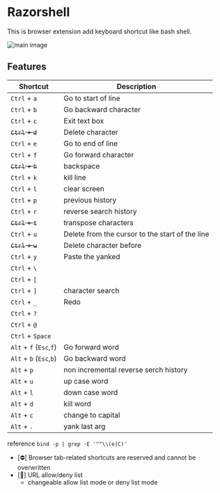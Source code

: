 # Razorshell

This is browser extension add keyboard shortcut like bash shell.

![main image](./images/razorshell.svg)

## Features

<!-- markdownlint-disable md013 -->

| Shortcut                | Description                                     |
| ----------------------- | ----------------------------------------------- |
| `Ctrl` + `a`            | Go to start of line                             |
| `Ctrl` + `b`            | Go backward character                           |
| `Ctrl` + `c`            | Exit text box                                   |
| ~~`Ctrl` + `d`~~        | Delete character                                |
| `Ctrl` + `e`            | Go to end of line                               |
| `Ctrl` + `f`            | Go forward character                            |
| ~~`Ctrl` + `h`~~        | backspace                                       |
| `Ctrl` + `k`            | kill line                                       |
| `Ctrl` + `l`            | clear screen                                    |
| `Ctrl` + `p`            | previous history                                |
| `Ctrl` + `r`            | reverse search history                          |
| ~~`Ctrl` + `t`~~        | transpose characters                            |
| `Ctrl` + `u`            | Delete from the cursor to the start of the line |
| ~~`Ctrl` + `w`~~        | Delete character before                         |
| `Ctrl` + `y`            | Paste the yanked                                |
| `Ctrl` + `\`            |                                                 |
| `Ctrl` + `[`            |                                                 |
| `Ctrl` + `]`            | character search                                |
| `Ctrl` + `_`            | Redo                                            |
| `Ctrl` + `?`            |                                                 |
| `Ctrl` + `@`            |                                                 |
| `Ctrl` + `Space`        |                                                 |
| `Alt` + `f` (`Esc`,`f`) | Go forward word                                 |
| `Alt` + `b` (`Esc`,`b`) | Go backward word                                |
| `Alt` + `p`             | non incremental reverse serch history           |
| `Alt` + `u`             | up case word                                    |
| `Alt` + `l`             | down case word                                  |
| `Alt` + `d`             | kill word                                       |
| `Alt` + `c`             | change to capital                               |
| `Alt` + `.`             | yank last arg                                   |

reference `bind -p | grep -E '^"\\(e|C)'`

<!-- markdownlint-enable md013 -->

- [⛔] Browser tab-related shortcuts are reserved and cannot be overwritten
- [🚧] URL allow/deny list
  - changeable allow list mode or deny list mode
